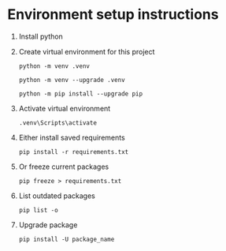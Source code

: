 # Environment setup instructions

1. Install python

2. Create virtual environment for this project

      ```python -m venv .venv```

      ```python -m venv --upgrade .venv```

      ```python -m pip install --upgrade pip```

3. Activate virtual environment

      ```.venv\Scripts\activate```

4. Either install saved requirements

      ```pip install -r requirements.txt```

5. Or freeze current packages

      ```pip freeze > requirements.txt```

6. List outdated packages

      ```pip list -o```

7. Upgrade package

      ```pip install -U package_name```
